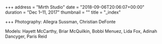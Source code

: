 +++
address = "Mirth Studio"
date = "2018-09-06T20:06:07+00:00"
duration = "Dec 1–11, 2017"
thumbnail = ""
title = "_index"

+++
Photography: Allegra Sussman, Christian DeFonte

Models: Hayett McCarthy, Briar McQuilkin, Bobbi Menuez, Lida Fox, Adinah Dancyger, Paris Reid